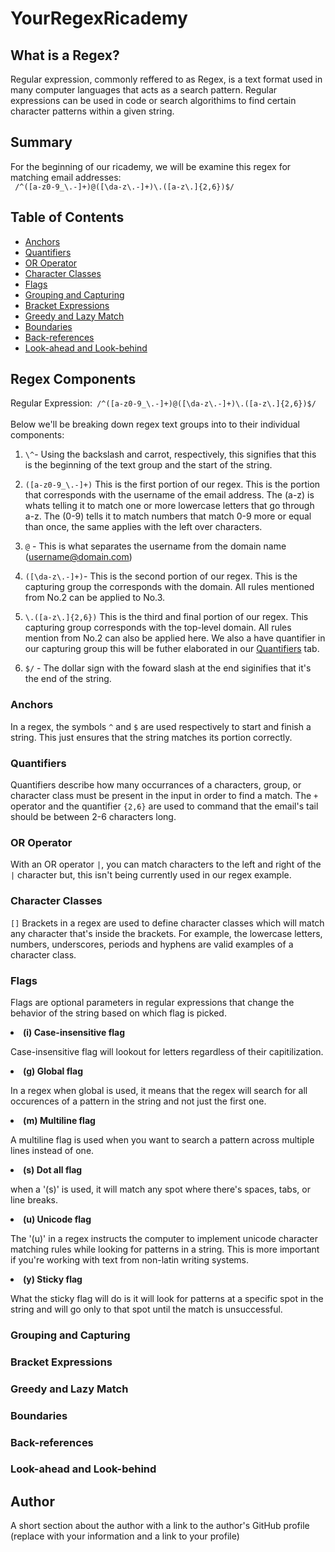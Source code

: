 # YourRegexRicademy

## What is a Regex?
Regular expression, commonly reffered to as Regex, is a text format used in many computer languages that acts as a search pattern. Regular expressions can be used in code or search algorithims to find certain character patterns within a given string.

## Summary

For the beginning of our ricademy, we will be examine this regex for matching email addresses: <br>
` /^([a-z0-9_\.-]+)@([\da-z\.-]+)\.([a-z\.]{2,6})$/`

## Table of Contents

- [Anchors](#anchors)
- [Quantifiers](#quantifiers)
- [OR Operator](#or-operator)
- [Character Classes](#character-classes)
- [Flags](#flags)
- [Grouping and Capturing](#grouping-and-capturing)
- [Bracket Expressions](#bracket-expressions)
- [Greedy and Lazy Match](#greedy-and-lazy-match)
- [Boundaries](#boundaries)
- [Back-references](#back-references)
- [Look-ahead and Look-behind](#look-ahead-and-look-behind)

## Regex Components

Regular Expression:` /^([a-z0-9_\.-]+)@([\da-z\.-]+)\.([a-z\.]{2,6})$/`
<br> 
<br>
Below we'll be breaking down regex text groups into to their individual components:

1. `\^`- Using the backslash and carrot, respectively, this signifies that this is the beginning of the text group and the start of the string.

2. `([a-z0-9_\.-]+)` This is the first portion of our regex. This is the portion that corresponds with the username of the email address. The (a-z) is whats telling it to match one or more lowercase letters that go through a-z. The (0-9) tells it to match numbers that match 0-9 more or equal than once, the same applies with the left over characters.

3. `@` - This is what separates the username from the domain name (username@domain.com)

4. `([\da-z\.-]+)`- This is the second portion of our regex. This is the capturing group the corresponds with the domain. All rules mentioned from No.2 can be applied to No.3.

5. `\.([a-z\.]{2,6})` This is the third and final portion of our regex. This capturing group corresponds with the top-level domain. All rules mention from No.2 can also be applied here. We also a have quantifier in our capturing group this will be futher elaborated in our [Quantifiers](#quantifiers) tab.

6. `$/` - The dollar sign with the foward slash at the end siginifies that it's the end of the string.

### <b>Anchors</b>
In a regex, the symbols `^` and `$` are used respectively to start and finish a string. This just ensures that the string matches its portion correctly.

### <b>Quantifiers</b>
Quantifiers describe how many occurrances of a characters, group, or character class must be present in the input in order to find a match. The `+` operator and the quantifier `{2,6}` are used to command that the email's tail should be between 2-6 characters long. 

### OR Operator
With an OR operator `|`, you can match characters to the left and right of the `|` character but, this isn't being currently used in our regex example. 


### Character Classes
`[]` Brackets in a regex are used to define character classes which will match any character that's inside the brackets. For example, the lowercase letters, numbers, underscores, periods and hyphens are valid examples of a character class.

### Flags
Flags are optional parameters in regular expressions that change the behavior of the string based on which flag is picked.
<li><b>(i) Case-insensitive flag</b></li>
<p>Case-insensitive flag will lookout for letters regardless of their capitilization.</p>
<li><b> (g) Global flag</b></li>
<p>In a regex when global is used, it means that the regex will search for all occurences of a pattern in the string and not just the first one.
<li> <b> (m) Multiline flag </b> </li>
<p> A multiline flag is used when you want to search a pattern across multiple lines instead of one.
<li><b> (s) Dot all flag</b></li>
<p> when a '(s)' is used, it will match any spot where there's spaces, tabs, or line breaks.</p>
<li><b> (u) Unicode flag</b></li>
<p>The '(u)' in a regex instructs the computer to implement unicode character matching rules while looking for patterns in a string. This is more important if you're working with text from non-latin writing systems.</p>
<li><b>(y) Sticky flag</b></li>
<p>What the sticky flag will do is it will look for patterns at a specific spot in the string and will go only to that spot until the match is unsuccessful.</p>

### Grouping and Capturing

### Bracket Expressions

### Greedy and Lazy Match

### Boundaries

### Back-references

### Look-ahead and Look-behind

## Author

A short section about the author with a link to the author's GitHub profile (replace with your information and a link to your profile)
